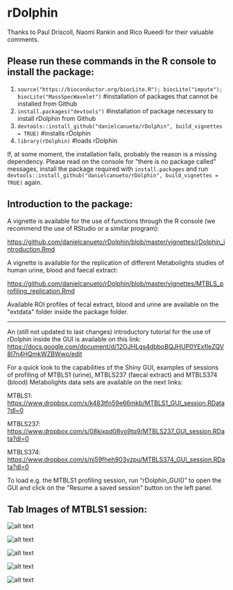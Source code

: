 # rDolphin

Thanks to Paul Driscoll, Naomi Rankin and Rico Rueedi for their valuable comments.

## Please run these commands in the R console to install the package:

1. `source("https://bioconductor.org/biocLite.R"); biocLite("impute"); biocLite("MassSpecWavelet")` #installation of packages that cannot be installed from Github
2. `install.packages("devtools")`    #installation of package necessary to install rDolphin from Github
3. `devtools::install_github("danielcanueto/rDolphin", build_vignettes = TRUE)`           #installs rDolphin
4. `library(rDolphin)`          #loads rDolphin

If, at some moment, the installation fails, probably the reason is a missing dependency. Please read on the console for "there is no package called" messages, install the package required with `install.packages` and run `devtools::install_github("danielcanueto/rDolphin", build_vignettes = TRUE)` again.


## Introduction to the package:

A vignette is available for the use of functions through the R console (we recommend the use of RStudio or a similar program):

https://github.com/danielcanueto/rDolphin/blob/master/vignettes/rDolphin_introduction.Rmd

A vignette is available for the replication of different Metabolights studies of human urine, blood and faecal extract:

https://github.com/danielcanueto/rDolphin/blob/master/vignettes/MTBLS_profiling_replication.Rmd

Available ROI profiles of fecal extract, blood and urine are available on the "extdata" folder inside the package folder.

------

An (still not updated to last changes) introductory tutorial for the use of rDolphin inside the GUI is available on this link: https://docs.google.com/document/d/12OJHLgs4dbboBQJHUP0YExfIeZQV8l7n4HQmkWZBWwo/edit

For a quick look to the capabilities of the Shiny GUI, examples of sessions of profiling of MTBLS1 (urine), MTBLS237 (faecal extract) and MTBLS374 (blood) Metabolights data sets are available on the next links:

MTBLS1: https://www.dropbox.com/s/k483tfn59e66mkb/MTBLS1_GUI_session.RData?dl=0

MTBLS237: https://www.dropbox.com/s/08kjxpd08vo9tq9/MTBLS237_GUI_session.RData?dl=0

MTBLS374: https://www.dropbox.com/s/nj59fheh903vzpu/MTBLS374_GUI_session.RData?dl=0

To load e.g. the MTBLS1 profiling session, run “rDolphin_GUI()” to open the GUI and click on the "Resume a saved session" button on the left panel. 


## Tab Images of MTBLS1 session:

![alt text](https://cloud.githubusercontent.com/assets/21126465/25331880/df9f75e2-28e4-11e7-8e85-ae117f279d17.png)

![alt text](https://cloud.githubusercontent.com/assets/21126465/25332294/25baf29e-28e6-11e7-8fa5-feeeecfb6493.png)

![alt text](https://cloud.githubusercontent.com/assets/21126465/25331878/df9d5ca8-28e4-11e7-99d4-9bd89e3d8174.png)

![alt text](https://cloud.githubusercontent.com/assets/21126465/25331882/dfa16046-28e4-11e7-87b0-d10e6a7f71e8.png)

![alt text](https://cloud.githubusercontent.com/assets/21126465/25331881/dfa12748-28e4-11e7-9932-d120a31cef72.png)




